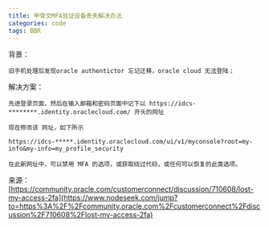 ```yaml
---
title: 甲骨文MFA验证设备丢失解决办法
categories: code
tags: BBR
---
```


背景：

```
旧手机处理后发现oracle authentictor 忘记迁移，oracle cloud 无法登陆；
```

解决方案：

```
先进登录页面，然后在输入邮箱和密码页面中记下以 https://idcs-********.identity.oraclecloud.com/ 开头的网址

现在修改该 网址，如下所示

https://idcs-*****.identity.oraclecloud.com/ui/v1/myconsole?root=my-info&my-info=my_profile_security

在此新网址中，可以禁用 MFA 的选项，或获取绕过代码，或任何可以恢复的此类选项。
```

来源：[https://community.oracle.com/customerconnect/discussion/710608/lost-my-access-2fa](https://www.nodeseek.com/jump?to=https%3A%2F%2Fcommunity.oracle.com%2Fcustomerconnect%2Fdiscussion%2F710608%2Flost-my-access-2fa)